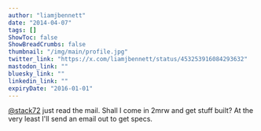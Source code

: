 ```yaml
---
author: "liamjbennett"
date: "2014-04-07"
tags: []
ShowToc: false
ShowBreadCrumbs: false
thumbnail: "/img/main/profile.jpg"
twitter_link: "https://x.com/liamjbennett/status/453253916084293632"
mastodon_link: ""
bluesky_link: ""
linkedin_link: ""
expiryDate: "2016-01-01"
---
```


[@stack72](https://x.com/stack72) just read the mail. Shall I come in 2mrw and get stuff built? At the very least I'll send an email out to get specs.

